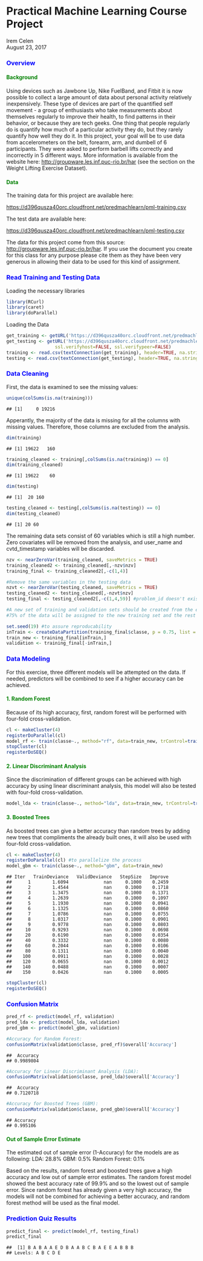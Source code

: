 # Practical Machine Learning Course Project
Irem Celen  
August 23, 2017  

### <span style="color:blue">Overview</span>
#### <span style="color:green">Background </span>

Using devices such as Jawbone Up, Nike FuelBand, and Fitbit it is now possible to collect a large amount of data about personal activity relatively inexpensively. These type of devices are part of the quantified self movement - a group of enthusiasts who take measurements about themselves regularly to improve their health, to find patterns in their behavior, or because they are tech geeks. One thing that people regularly do is quantify how much of a particular activity they do, but they rarely quantify how well they do it. In this project, your goal will be to use data from accelerometers on the belt, forearm, arm, and dumbell of 6 participants. They were asked to perform barbell lifts correctly and incorrectly in 5 different ways. More information is available from the website here: http://groupware.les.inf.puc-rio.br/har (see the section on the Weight Lifting Exercise Dataset).

#### <span style="color:green">Data</span>

The training data for this project are available here:

https://d396qusza40orc.cloudfront.net/predmachlearn/pml-training.csv

The test data are available here:

https://d396qusza40orc.cloudfront.net/predmachlearn/pml-testing.csv

The data for this project come from this source: http://groupware.les.inf.puc-rio.br/har. If you use the document you create for this class for any purpose please cite them as they have been very generous in allowing their data to be used for this kind of assignment. 



### <span style="color:blue">Read Training and Testing Data</span>

Loading the necessary libraries

```r
library(RCurl)
library(caret)
library(doParallel)
```

Loading the Data

```r
get_training <- getURL('https://d396qusza40orc.cloudfront.net/predmachlearn/pml-training.csv', ssl.verifyhost=FALSE, ssl.verifypeer=FALSE)
get_testing <- getURL('https://d396qusza40orc.cloudfront.net/predmachlearn/pml-testing.csv', 
                  ssl.verifyhost=FALSE, ssl.verifypeer=FALSE)
training <- read.csv(textConnection(get_training), header=TRUE, na.strings = c("", "NA"))
testing <- read.csv(textConnection(get_testing), header=TRUE, na.strings = c("", "NA"))
```

### <span style="color:blue">Data Cleaning</span>

First, the data is examined to see the missing values:


```r
unique(colSums(is.na(training)))
```

```
## [1]     0 19216
```

Apperantly, the majority of the data is missing for all the columns with missing values. Therefore, those columns are excluded from the analysis.


```r
dim(training)
```

```
## [1] 19622   160
```

```r
training_cleaned <- training[,colSums(is.na(training)) == 0] 
dim(training_cleaned)
```

```
## [1] 19622    60
```

```r
dim(testing)
```

```
## [1]  20 160
```

```r
testing_cleaned <- testing[,colSums(is.na(testing)) == 0] 
dim(testing_cleaned)
```

```
## [1] 20 60
```
The remaining data sets consist of 60 variables which is still a high number. 
Zero covariates will be removed from the analysis, and user_name and cvtd_timestamp variables will be discarded.


```r
nzv <- nearZeroVar(training_cleaned, saveMetrics = TRUE)
training_cleaned2 <- training_cleaned[,-nzv$nzv]
training_final <- training_cleaned2[,-c(1,4)]

#Remove the same variables in the testing data
nzvt <- nearZeroVar(testing_cleaned, saveMetrics = TRUE)
testing_cleaned2 <- testing_cleaned[,-nzvt$nzv]
testing_final <- testing_cleaned2[,-c(1,4,59)] #problem_id doesn't exist in the training data

#A new set of training and validation sets should be created from the existing training data.
#75% of the data will be assigned to the new training set and the rest will be the testing set.

set.seed(19) #to assure reproducability
inTrain <- createDataPartition(training_final$classe, p = 0.75, list = FALSE)
train_new <- training_final[inTrain,]
validation <- training_final[-inTrain,] 
```

### <span style="color:blue"> Data Modeling </span>

For this exercise, three different models will be attempted on the data. If needed, predictors will be combined to see if a higher accuracy can be achieved.

#### <span style="color:green"> 1. Random Forest </span>
Because of its high accuracy, first, random forest will be performed with four-fold cross-validation.

```r
cl <- makeCluster(4)
registerDoParallel(cl)
model_rf <- train(classe~., method="rf", data=train_new, trControl=trainControl(method = "cv", number=4))
stopCluster(cl)
registerDoSEQ()
```
#### <span style="color:green"> 2. Linear Discriminant Analysis </span>
Since the discrimination of different groups can be achieved with high accuracy by using linear discriminant analysis, this model will also be tested with four-fold cross-validation.

```r
model_lda <- train(classe~., method="lda", data=train_new, trControl=trainControl(method = "cv", number=4))
```
#### <span style="color:green"> 3. Boosted Trees </span>
As boosted trees can give a better accuracy than random trees by adding new trees that compliments the already built ones, it will also be used with four-fold cross-validation.

```r
cl <- makeCluster(4)
registerDoParallel(cl) #to parallelize the process
model_gbm <- train(classe~., method="gbm", data=train_new)
```

```
## Iter   TrainDeviance   ValidDeviance   StepSize   Improve
##      1        1.6094             nan     0.1000    0.2459
##      2        1.4544             nan     0.1000    0.1718
##      3        1.3475             nan     0.1000    0.1371
##      4        1.2639             nan     0.1000    0.1097
##      5        1.1930             nan     0.1000    0.0941
##      6        1.1325             nan     0.1000    0.0860
##      7        1.0786             nan     0.1000    0.0755
##      8        1.0317             nan     0.1000    0.0901
##      9        0.9778             nan     0.1000    0.0803
##     10        0.9293             nan     0.1000    0.0698
##     20        0.6190             nan     0.1000    0.0354
##     40        0.3332             nan     0.1000    0.0080
##     60        0.2044             nan     0.1000    0.0106
##     80        0.1311             nan     0.1000    0.0040
##    100        0.0911             nan     0.1000    0.0028
##    120        0.0655             nan     0.1000    0.0012
##    140        0.0488             nan     0.1000    0.0007
##    150        0.0426             nan     0.1000    0.0005
```

```r
stopCluster(cl)
registerDoSEQ()
```

### <span style="color:blue"> Confusion Matrix </span>

```r
pred_rf <- predict(model_rf, validation)
pred_lda <- predict(model_lda, validation)
pred_gbm <- predict(model_gbm, validation)

#Accuracy for Random Forest:
confusionMatrix(validation$classe, pred_rf)$overall['Accuracy']
```

```
##  Accuracy 
## 0.9989804
```

```r
#Accuracy for Linear Discriminant Analysis (LDA):
confusionMatrix(validation$classe, pred_lda)$overall['Accuracy']
```

```
##  Accuracy 
## 0.7120718
```

```r
#Accuracy for Boosted Trees (GBM):
confusionMatrix(validation$classe, pred_gbm)$overall['Accuracy']
```

```
## Accuracy 
## 0.995106
```

#### <span style="color:green"> Out of Sample Error Estimate </span>
The estimated out of sample error (1-Accuracy) for the models are as following: 
LDA: 28.8%
GBM: 0.5%
Random Forest: 0.1%

Based on the results, random forest and boosted trees gave a high accuracy and low out of sample error estimates. The random forest model showed the best accuracy rate of 99.9% and so the lowest out of sample error. Since random forest has already given a very high accuracy, the models will not be combined for achieving a better accuracy, and random forest method will be used as the final model.

### <span style="color:blue"> Prediction Quiz Results </span>


```r
predict_final <- predict(model_rf, testing_final)
predict_final
```

```
##  [1] B A B A A E D B A A B C B A E E A B B B
## Levels: A B C D E
```
